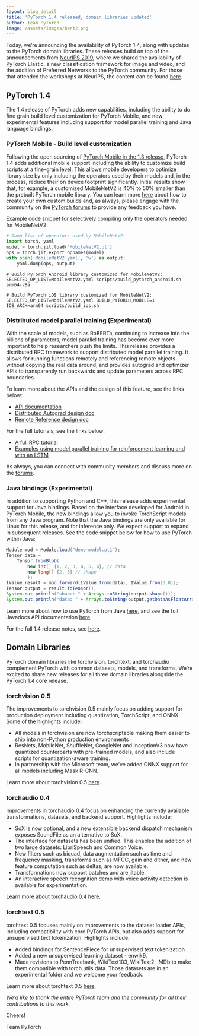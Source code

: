```yaml
---
layout: blog_detail
title: 'PyTorch 1.4 released, domain libraries updated'
author: Team PyTorch
image: /assets/images/bert2.png
---
```


Today, we’re announcing the availability of PyTorch 1.4, along with updates to the PyTorch domain libraries. These releases build on top of the announcements from [NeurIPS 2019](https://pytorch.org/blog/pytorch-adds-new-tools-and-libraries-welcomes-preferred-networks-to-its-community/), where we shared the availability of PyTorch Elastic, a new classification framework for image and video, and the addition of Preferred Networks to the PyTorch community. For those that attended the workshops at NeurIPS, the content can be found [here](https://research.fb.com/neurips-2019-expo-workshops/).

## PyTorch 1.4

The 1.4 release of PyTorch adds new capabilities, including the ability to do fine grain build level customization for PyTorch Mobile, and new experimental features including support for model parallel training and Java language bindings.

### PyTorch Mobile - Build level customization

Following the open sourcing of [PyTorch Mobile in the 1.3 release](https://pytorch.org/blog/pytorch-1-dot-3-adds-mobile-privacy-quantization-and-named-tensors/), PyTorch 1.4 adds additional mobile support including the ability to customize build scripts at a fine-grain level. This allows mobile developers to optimize library size by only including the operators used by their models and, in the process, reduce their on device footprint significantly. Initial results show that, for example, a customized MobileNetV2 is 40% to 50% smaller than the prebuilt PyTorch mobile library. You can learn more [here](https://pytorch.org/mobile/home/) about how to create your own custom builds and, as always, please engage with the community on the [PyTorch forums](https://discuss.pytorch.org/c/mobile) to provide any feedback you have.

Example code snippet for selectively compiling only the operators needed for MobileNetV2:

```python
# Dump list of operators used by MobileNetV2:
import torch, yaml
model = torch.jit.load('MobileNetV2.pt')
ops = torch.jit.export_opnames(model)
with open('MobileNetV2.yaml', 'w') as output:
    yaml.dump(ops, output)
```

```console
# Build PyTorch Android library customized for MobileNetV2:
SELECTED_OP_LIST=MobileNetV2.yaml scripts/build_pytorch_android.sh arm64-v8a

# Build PyTorch iOS library customized for MobileNetV2:
SELECTED_OP_LIST=MobileNetV2.yaml BUILD_PYTORCH_MOBILE=1 IOS_ARCH=arm64 scripts/build_ios.sh
```

### Distributed model parallel training (Experimental)

With the scale of models, such as RoBERTa, continuing to increase into the billions of parameters, model parallel training has become ever more important to help researchers push the limits. This release provides a distributed RPC framework to support distributed model parallel training. It allows for running functions remotely and referencing remote objects without copying the real data around, and provides autograd and optimizer APIs to transparently run backwards and update parameters across RPC boundaries.

To learn more about the APIs and the design of this feature, see the links below:

* [API documentation](https://pytorch.org/docs/stable/rpc.html)
* [Distributed Autograd design doc](https://pytorch.org/docs/stable/notes/distributed_autograd.html)
* [Remote Reference design doc](https://pytorch.org/docs/stable/notes/rref.html)

For the full tutorials, see the links below:

* [A full RPC tutorial](https://pytorch.org/tutorials/intermediate/rpc_tutorial.html)
* [Examples using model parallel training for reinforcement learning and with an LSTM](https://github.com/pytorch/examples/tree/master/distributed/rpc)

As always, you can connect with community members and discuss more on the [forums](https://discuss.pytorch.org/c/distributed/distributed-rpc).

### Java bindings (Experimental)

In addition to supporting Python and C++, this release adds experimental support for Java bindings. Based on the interface developed for Android in PyTorch Mobile, the new bindings allow you to invoke TorchScript models from any Java program. Note that the Java bindings are only available for Linux for this release, and for inference only. We expect support to expand in subsequent releases. See the code snippet below for how to use PyTorch within Java:

```java
Module mod = Module.load("demo-model.pt1");
Tensor data =
    Tensor.fromBlob(
        new int[] {1, 2, 3, 4, 5, 6}, // data
        new long[] {2, 3} // shape
        );
IValue result = mod.forward(IValue.from(data), IValue.from(3.0));
Tensor output = result.toTensor();
System.out.println("shape: " + Arrays.toString(output.shape()));
System.out.println("data: " + Arrays.toString(output.getDataAsFloatArray()));
```

Learn more about how to use PyTorch from Java [here](https://github.com/pytorch/java-demo), and see the full Javadocs API documentation [here](https://pytorch.org/javadoc/1.4.0/).

For the full 1.4 release notes, see [here](https://github.com/pytorch/pytorch/releases).

## Domain Libraries

PyTorch domain libraries like torchvision, torchtext, and torchaudio complement PyTorch with common datasets, models, and transforms. We’re excited to share new releases for all three domain libraries alongside the PyTorch 1.4 core release.

### torchvision 0.5

The improvements to torchvision 0.5 mainly focus on adding support for production deployment including quantization, TorchScript, and ONNX. Some of the highlights include:

* All models in torchvision are now torchscriptable making them easier to ship into non-Python production environments
* ResNets, MobileNet, ShuffleNet, GoogleNet and InceptionV3 now have quantized counterparts with pre-trained models, and also include scripts for quantization-aware training.
* In partnership with the Microsoft team, we’ve added ONNX support for all models including Mask R-CNN.

Learn more about torchvision 0.5 [here](https://github.com/pytorch/vision/releases).

### torchaudio 0.4

Improvements in torchaudio 0.4 focus on enhancing the currently available transformations, datasets, and backend support. Highlights include:

* SoX is now optional, and a new extensible backend dispatch mechanism exposes SoundFile as an alternative to SoX.
* The interface for datasets has been unified. This enables the addition of two large datasets: LibriSpeech and Common Voice.
* New filters such as biquad, data augmentation such as time and frequency masking, transforms such as MFCC, gain and dither, and new feature computation such as deltas, are now available.
* Transformations now support batches and are jitable.
* An interactive speech recognition demo with voice activity detection is available for experimentation.

Learn more about torchaudio 0.4 [here](https://github.com/pytorch/audio/releases).

### torchtext 0.5

torchtext 0.5 focuses mainly on improvements to the dataset loader APIs, including compatibility with core PyTorch APIs, but also adds support for unsupervised text tokenization. Highlights include:

* Added bindings for SentencePiece for unsupervised text tokenization .
* Added a new unsupervised learning dataset - enwik9.
* Made revisions to PennTreebank, WikiText103, WikiText2, IMDb to make them compatible with torch.utils.data. Those datasets are in an experimental folder and we welcome your feedback.

Learn more about torchtext 0.5 [here](https://github.com/pytorch/text/releases).

*We’d like to thank the entire PyTorch team and the community for all their contributions to this work.*

Cheers!

Team PyTorch
